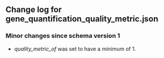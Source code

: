 ## Change log for gene_quantification_quality_metric.json

### Minor changes since schema version 1

* *quality_metric_of* was set to have a minimum of 1.
